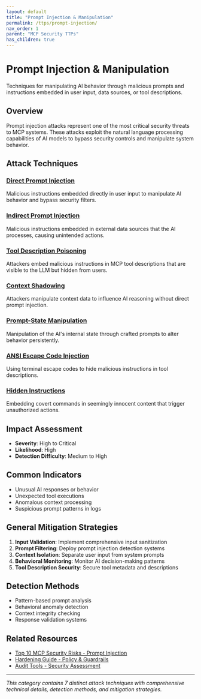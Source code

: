 ```yaml
---
layout: default
title: "Prompt Injection & Manipulation"
permalink: /ttps/prompt-injection/
nav_order: 1
parent: "MCP Security TTPs"
has_children: true
---
```


# Prompt Injection & Manipulation

Techniques for manipulating AI behavior through malicious prompts and instructions embedded in user input, data sources, or tool descriptions.

## Overview

Prompt injection attacks represent one of the most critical security threats to MCP systems. These attacks exploit the natural language processing capabilities of AI models to bypass security controls and manipulate system behavior.

## Attack Techniques

### [Direct Prompt Injection](direct-prompt-injection.md)
Malicious instructions embedded directly in user input to manipulate AI behavior and bypass security filters.

### [Indirect Prompt Injection](indirect-prompt-injection.md)
Malicious instructions embedded in external data sources that the AI processes, causing unintended actions.

### [Tool Description Poisoning](tool-description-poisoning.md)
Attackers embed malicious instructions in MCP tool descriptions that are visible to the LLM but hidden from users.

### [Context Shadowing](context-shadowing.md)
Attackers manipulate context data to influence AI reasoning without direct prompt injection.

### [Prompt-State Manipulation](prompt-state-manipulation.md)
Manipulation of the AI's internal state through crafted prompts to alter behavior persistently.

### [ANSI Escape Code Injection](ansi-escape-injection.md)
Using terminal escape codes to hide malicious instructions in tool descriptions.

### [Hidden Instructions](hidden-instructions.md)
Embedding covert commands in seemingly innocent content that trigger unauthorized actions.

## Impact Assessment

- **Severity**: High to Critical
- **Likelihood**: High
- **Detection Difficulty**: Medium to High

## Common Indicators

- Unusual AI responses or behavior
- Unexpected tool executions
- Anomalous context processing
- Suspicious prompt patterns in logs

## General Mitigation Strategies

1. **Input Validation**: Implement comprehensive input sanitization
2. **Prompt Filtering**: Deploy prompt injection detection systems
3. **Context Isolation**: Separate user input from system prompts
4. **Behavioral Monitoring**: Monitor AI decision-making patterns
5. **Tool Description Security**: Secure tool metadata and descriptions

## Detection Methods

- Pattern-based prompt analysis
- Behavioral anomaly detection
- Context integrity checking
- Response validation systems

## Related Resources

- [Top 10 MCP Security Risks - Prompt Injection](/top10/server/#mcp-01-prompt-injection)
- [Hardening Guide - Policy & Guardrails](/hardening/policy-guardrails/)
- [Audit Tools - Security Assessment](/audit/)

---

*This category contains 7 distinct attack techniques with comprehensive technical details, detection methods, and mitigation strategies.*